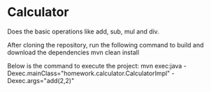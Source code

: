 # Calculator
Does the basic operations like add, sub, mul and div.

After cloning the repository, run the following command to build and download the dependencies
  mvn clean install

Below is the command to execute the project:
  mvn exec:java -Dexec.mainClass="homework.calculator.CalculatorImpl" -Dexec.args="add(2,2)"
